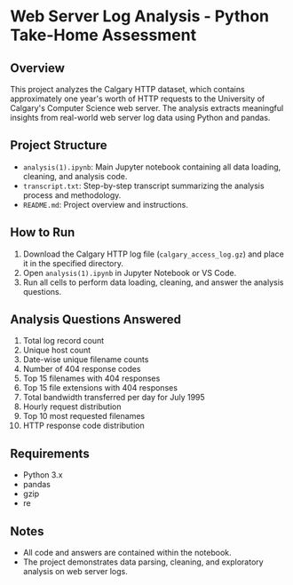# Web Server Log Analysis - Python Take-Home Assessment

## Overview

This project analyzes the Calgary HTTP dataset, which contains approximately one year's worth of HTTP requests to the University of Calgary's Computer Science web server. The analysis extracts meaningful insights from real-world web server log data using Python and pandas.

## Project Structure

- `analysis(1).ipynb`: Main Jupyter notebook containing all data loading, cleaning, and analysis code.
- `transcript.txt`: Step-by-step transcript summarizing the analysis process and methodology.
- `README.md`: Project overview and instructions.

## How to Run

1. Download the Calgary HTTP log file (`calgary_access_log.gz`) and place it in the specified directory.
2. Open `analysis(1).ipynb` in Jupyter Notebook or VS Code.
3. Run all cells to perform data loading, cleaning, and answer the analysis questions.

## Analysis Questions Answered

1. Total log record count
2. Unique host count
3. Date-wise unique filename counts
4. Number of 404 response codes
5. Top 15 filenames with 404 responses
6. Top 15 file extensions with 404 responses
7. Total bandwidth transferred per day for July 1995
8. Hourly request distribution
9. Top 10 most requested filenames
10. HTTP response code distribution

## Requirements

- Python 3.x
- pandas
- gzip
- re

## Notes

- All code and answers are contained within the notebook.
- The project demonstrates data parsing, cleaning, and exploratory analysis on web server logs.